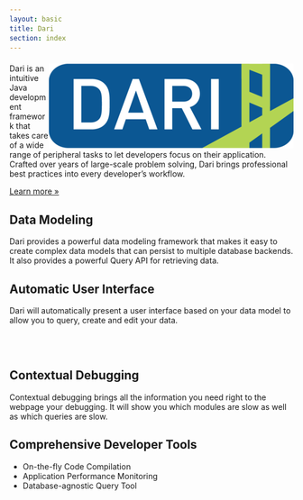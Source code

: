 ```yaml
---
layout: basic
title: Dari
section: index
---
```


<div class="hero-unit">
    <img src="img/darilogo.png" align="right"/>
    <p style="margin-top: 1.5em;">
        Dari is an intuitive Java development framework that takes care of a wide range of peripheral tasks to
        let developers focus on their application. Crafted over years of large-scale problem solving, Dari brings
        professional best practices into every developer’s workflow.
    </p>
    <p><a class="btn btn-large" href="documentation.html">Learn more &raquo;</a></p>
</div>

<div class="row">
    <div class="span6 blurb">
        <h2>Data Modeling</h2>
        <p>
        Dari provides a powerful data modeling framework that makes it easy
        to create complex data models that can persist to multiple database
        backends. It also provides a powerful Query API for retrieving data.
        </p>
    </div>
    <div class="span6 blurb">
        <h2>Automatic User Interface</h2>
        <p>
        Dari will automatically present a user interface based on your
        data model to allow you to query, create and edit your data.
        </p>
    </div>
</div>
<div class="row">&nbsp;</div>
<div class="row">&nbsp;</div>
<div class="row">
    <div class="span6 blurb">
        <h2>Contextual Debugging</h2>
        <p>
        Contextual debugging brings all the information you need right
        to the webpage your debugging. It will show you which modules are
        slow as well as which queries are slow.
        </p>
    </div>
    <div class="span6 blurb">
        <h2>Comprehensive Developer Tools</h2>
        <p>
            <ul>
                <li>On-the-fly Code Compilation</li>
                <li>Application Performance Monitoring</li>
                <li>Database-agnostic Query Tool</li>
            </ul>
        </p>
    </div>
</div>
